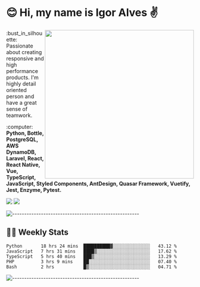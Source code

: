 # :blush: Hi, my name is Igor Alves :v:

<img src="https://github-readme-stats.vercel.app/api?username=iguit0&show_icons=true&count_private=true&theme=dark" min-width="400px" max-width="400px" width="400px" align="right" />

<p align="left"> 
  :bust_in_silhouette: Passionate about creating responsive and high performance products.
  I'm highly detail oriented person and have a great sense of teamwork.
</p>

<p align="left">
  :computer: <strong>Python, Bottle, PostgreSQL, AWS DynamoDB, Laravel, React, React Native, Vue, TypeScript, JavaScript, Styled Components, AntDesign, Quasar Framework, Vuetify, Jest, Enzyme, Pytest.</strong>
</p>

<p align="left">
  <a href="https://www.linkedin.com/in/igor-lucio-alves" target="_blank" rel="noopener noreferrer" alt="Linkedin">
  <img src="https://img.shields.io/badge/LinkedIn-0077B5?style=for-the-badge&logo=linkedin&logoColor=white" /></a>

  <a href="https://t.me/iguit0" target="_blank" rel="noopener noreferrer" alt="Telegram">
  <img src="https://img.shields.io/badge/Telegram-2CA5E0?style=for-the-badge&logo=telegram&logoColor=white" /></a>
</p>

![-----------------------------------------------------](https://raw.githubusercontent.com/andreasbm/readme/master/assets/lines/aqua.png)

## :man_technologist: Weekly Stats
<!--START_SECTION:waka-->
```text
Python       18 hrs 24 mins  ██████████▓░░░░░░░░░░░░░░   43.12 % 
JavaScript   7 hrs 31 mins   ████▒░░░░░░░░░░░░░░░░░░░░   17.62 % 
TypeScript   5 hrs 40 mins   ███▒░░░░░░░░░░░░░░░░░░░░░   13.29 % 
PHP          3 hrs 9 mins    ██░░░░░░░░░░░░░░░░░░░░░░░   07.40 % 
Bash         2 hrs           █▒░░░░░░░░░░░░░░░░░░░░░░░   04.71 % 
```
<!--END_SECTION:waka-->
![-----------------------------------------------------](https://raw.githubusercontent.com/andreasbm/readme/master/assets/lines/aqua.png)

